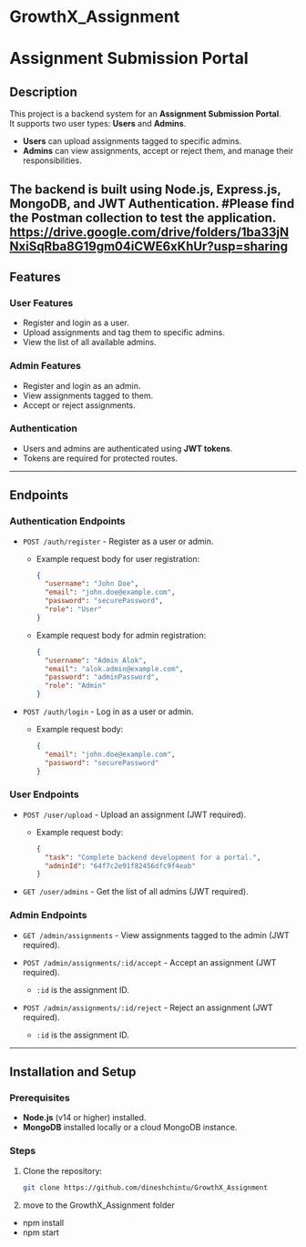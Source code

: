 # GrowthX_Assignment
# Assignment Submission Portal

## Description
This project is a backend system for an **Assignment Submission Portal**.  
It supports two user types: **Users** and **Admins**.  
- **Users** can upload assignments tagged to specific admins.
- **Admins** can view assignments, accept or reject them, and manage their responsibilities.

The backend is built using **Node.js**, **Express.js**, **MongoDB**, and **JWT Authentication**.
#Please find the Postman collection to test the application.
https://drive.google.com/drive/folders/1ba33jNNxiSqRba8G19gm04iCWE6xKhUr?usp=sharing
---

## Features

### User Features
- Register and login as a user.
- Upload assignments and tag them to specific admins.
- View the list of all available admins.

### Admin Features
- Register and login as an admin.
- View assignments tagged to them.
- Accept or reject assignments.

### Authentication
- Users and admins are authenticated using **JWT tokens**.
- Tokens are required for protected routes.

---

## Endpoints

### **Authentication Endpoints**
- `POST /auth/register` - Register as a user or admin.
  - Example request body for user registration:
    ```json
    {
      "username": "John Doe",
      "email": "john.doe@example.com",
      "password": "securePassword",
      "role": "User"
    }
    ```
  - Example request body for admin registration:
    ```json
    {
      "username": "Admin Alok",
      "email": "alok.admin@example.com",
      "password": "adminPassword",
      "role": "Admin"
    }
    ```

- `POST /auth/login` - Log in as a user or admin.
  - Example request body:
    ```json
    {
      "email": "john.doe@example.com",
      "password": "securePassword"
    }
    ```

### **User Endpoints**
- `POST /user/upload` - Upload an assignment (JWT required).
  - Example request body:
    ```json
    {
      "task": "Complete backend development for a portal.",
      "adminId": "64f7c2e91f82456dfc9f4eab"
    }
    ```

- `GET /user/admins` - Get the list of all admins (JWT required).

### **Admin Endpoints**
- `GET /admin/assignments` - View assignments tagged to the admin (JWT required).

- `POST /admin/assignments/:id/accept` - Accept an assignment (JWT required).
  - `:id` is the assignment ID.

- `POST /admin/assignments/:id/reject` - Reject an assignment (JWT required).
  - `:id` is the assignment ID.

---

## Installation and Setup

### Prerequisites
- **Node.js** (v14 or higher) installed.
- **MongoDB** installed locally or a cloud MongoDB instance.

### Steps
1. Clone the repository:
   ```bash
   git clone https://github.com/dineshchintu/GrowthX_Assignment
2. move to the GrowthX_Assignment folder
  - npm install
  - npm start

